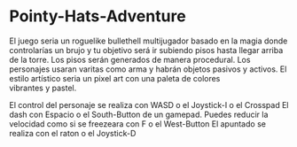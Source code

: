 # Pointy-Hats-Adventure
 
El juego seria un roguelike bullethell multijugador basado en la magia donde controlarías un brujo y tu objetivo será ir subiendo pisos hasta llegar arriba de la torre. Los pisos serán generados de manera procedural.  Los personajes usaran varitas como arma y habrán objetos pasivos y activos. El estilo artístico seria un pixel art con una paleta de colores vibrantes y pastel.

El control del personaje se realiza con WASD o el Joystick-I o el Crosspad
El dash con Espacio o el South-Button de un gamepad.
Puedes reducir la velocidad como si se freezeara con F o el West-Button
El apuntado se realiza con el raton o el Joystick-D